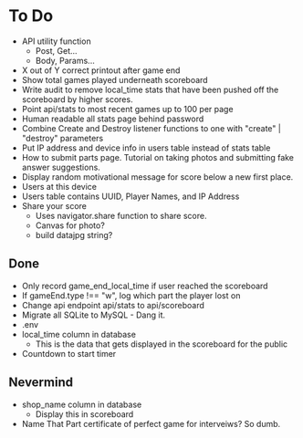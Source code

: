 # To Do

- API utility function
  - Post, Get...
  - Body, Params...
- X out of Y correct printout after game end
- Show total games played underneath scoreboard
- Write audit to remove local_time stats that have been pushed off the scoreboard by higher scores.
- Point api/stats to most recent games up to 100 per page
- Human readable all stats page behind password
- Combine Create and Destroy listener functions to one with "create" | "destroy" parameters
- Put IP address and device info in users table instead of stats table
- How to submit parts page. Tutorial on taking photos and submitting fake answer suggestions.
- Display random motivational message for score below a new first place.
- Users at this device
- Users table contains UUID, Player Names, and IP Address
- Share your score
  - Uses navigator.share function to share score.
  - Canvas for photo?
  - build datajpg string?

## Done

- Only record game_end_local_time if user reached the scoreboard
- If gameEnd.type !== "w", log which part the player lost on
- Change api endpoint api/stats to api/scoreboard
- Migrate all SQLite to MySQL - Dang it.
- .env
- local_time column in database
  - This is the data that gets displayed in the scoreboard for the public
- Countdown to start timer

## Nevermind

- shop_name column in database
  - Display this in scoreboard
- Name That Part certificate of perfect game for interveiws? So dumb.
